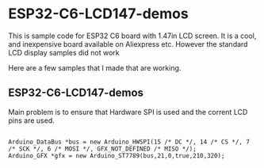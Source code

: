# ESP32-C6-LCD147-demos

This is sample code for ESP32 C6 board with 1.47in LCD screen. It is a cool, and inexpensive board available on Aliexpress etc. However the standard LCD display samples did not work

Here are a few samples that I made that are working.

## ESP32-C6-LCD147-demos

Main problem is to ensure that Hardware SPI is used and the corrent LCD pins are used.

<code>
Arduino_DataBus *bus = new Arduino_HWSPI(15 /* DC */, 14 /* CS */, 7 /* SCK */, 6 /* MOSI */, GFX_NOT_DEFINED /* MISO */);
Arduino_GFX *gfx = new Arduino_ST7789(bus,21,0,true,210,320);
</code>

